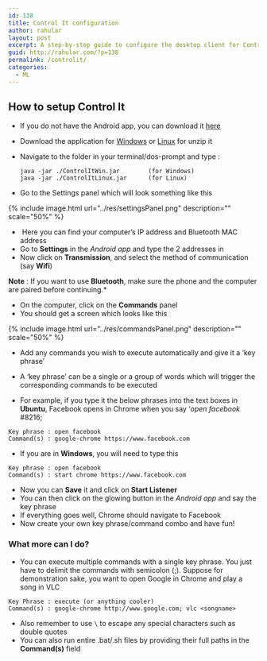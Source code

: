 ```yaml
---
id: 138
title: Control It configuration
author: rahular
layout: post
excerpt: A step-by-step guide to configure the desktop client for Control It
guid: http://rahular.com/?p=138
permalink: /controlit/
categories:
  - ML
---
```

## How to setup Control It

  * If you do not have the Android app, you can download it <a href="https://play.google.com/store/apps/details?id=com.rahul.controlit" target="_blank">here</a>
  * Download the application for [Windows][1] or [Linux][2] for unzip it
  * Navigate to the folder in your terminal/dos-prompt and type : 
  
    ```
    java -jar ./ControlItWin.jar        (for Windows)
	java -jar ./ControlItLinux.jar      (for Linux)
	```
  * Go to the Settings panel which will look something like this

{% include image.html url="../res/settingsPanel.png" description="" scale="50%" %}

  *  Here you can find your computer&#8217;s IP address and Bluetooth MAC address
  * Go to **Settings** in the *Android app* and type the 2 addresses in
  * Now click on **Transmission**, and select the method of communication (say **Wifi**)

**Note** : If you want to use **Bluetooth**, make sure the phone and the computer are paired before continuing.*

  * On the computer, click on the **Commands** panel
  * You should get a screen which looks like this

{% include image.html url="../res/commandsPanel.png" description="" scale="50%" %}

  * Add any commands you wish to execute automatically and give it a &#8216;key phrase&#8217;
  * A &#8216;key phrase&#8217; can be a single or a group of words which will trigger the corresponding commands to be executed

  * For example, if you type it the below phrases into the text boxes in **Ubuntu**, Facebook opens in Chrome when you say &#8216;*open facebook* #8216; 
    
```
Key phrase : open facebook
Command(s) : google-chrome https://www.facebook.com
```

  * If you are in **Windows**, you will need to type this 
  
```
Key phrase : open facebook
Command(s) : start chrome https://www.facebook.com
```

  * Now you can **Save** it and click on **Start Listener**
  * You can then click on the glowing button in the *Android app* and say the key phrase
  * If everything goes well, Chrome should navigate to Facebook
  * Now create your own key phrase/command combo and have fun!

### What more can I do?

  * You can execute multiple commands with a single key phrase. You just have to delimit the commands with semicolon (;). Suppose for demonstration sake, you want to open Google in Chrome and play a song in VLC 

```
Key Phrase : execute (or anything cooler)
Command(s) : google-chrome http://www.google.com; vlc <songname>
```

  * Also remember to use `\` to escape any special characters such as double quotes
  * You can also run entire .bat/.sh files by providing their full paths in the **Command(s)** field

 [1]: ../res/ControlItWin.zip
 [2]: ../res/ControlItLinux.zip
